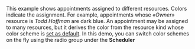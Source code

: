 This example shows appointments assigned to&nbsp;different resources. Colors indicate the assignment. For example, appointments whose _&laquo;Owner&raquo;_ resource is _Todd Hoffman_ are dark blue. An&nbsp;appointment may be&nbsp;assigned to&nbsp;many resources, but it&nbsp;derives the color from the resource kind whose color scheme&nbsp;is [set as&nbsp;default][0]. In&nbsp;this demo, you can switch color schemes on&nbsp;the fly using the radio group under the **Scheduler**

[0]: /Documentation/ApiReference/UI_Widgets/dxScheduler/Configuration/resources/#useColorAsDefault